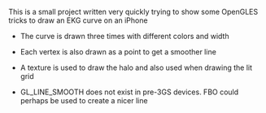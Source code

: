 This is a small project written very quickly trying to show some OpenGLES tricks to draw an EKG curve on an iPhone

* The curve is drawn three times with different colors and width

* Each vertex is also drawn as a point to get a smoother line

* A texture is used to draw the halo and also used when drawing the lit grid

* GL_LINE_SMOOTH does not exist in pre-3GS devices. FBO could perhaps be used to create a nicer line
